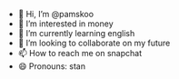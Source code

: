 - 👋 Hi, I’m @pamskoo
- 👀 I’m interested in money
- 🌱 I’m currently learning english
- 💞️ I’m looking to collaborate on my future
- 📫 How to reach me on snapchat
- 😄 Pronouns: stan


<!---
pamskoo/pamskoo is a ✨ special ✨ repository because its `README.md` (this file) appears on your GitHub profile.
You can click the Preview link to take a look at your changes.
--->
